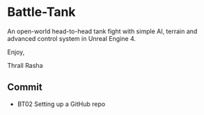 # Battle-Tank
An open-world head-to-head tank fight with simple AI, terrain and advanced control system in Unreal Engine 4.

Enjoy,

Thrall Rasha

## Commit

- BT02 Setting up a GitHub repo
